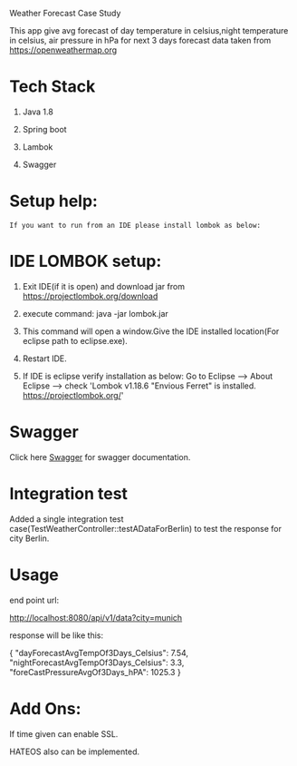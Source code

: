 Weather Forecast Case Study

This app give avg forecast of day temperature in celsius,night temperature in celsius, air pressure in hPa for next 3 days forecast data taken from 
https://openweathermap.org


 # Tech Stack

1) Java 1.8

2) Spring boot

3) Lambok

4) Swagger

# Setup help:
	If you want to run from an IDE please install lombok as below:
  # IDE LOMBOK setup:

1) Exit IDE(if it is open) and download jar from https://projectlombok.org/download

2) execute command: java -jar lombok.jar

3) This command will open a window.Give the IDE installed location(For eclipse path to eclipse.exe).

4) Restart IDE.

6) If IDE is eclipse verify installation as below:
		Go to Eclipse --> About Eclipse --> check 'Lombok v1.18.6 "Envious Ferret" is installed. https://projectlombok.org/'
		
# Swagger

Click here [Swagger](http://localhost:8080/swagger-ui.html) for swagger documentation.

# Integration test

Added a single integration test case(TestWeatherController::testADataForBerlin) to test the response for city Berlin.

# Usage

end point url:

[http://localhost:8080/api/v1/data?city=munich](http://localhost:8080/api/v1/data?city=munich)

response will be like this: 

{
    "dayForecastAvgTempOf3Days_Celsius": 7.54,
    "nightForecastAvgTempOf3Days_Celsius": 3.3,
    "foreCastPressureAvgOf3Days_hPA": 1025.3
}

# Add Ons:

If time given can enable SSL.

HATEOS also can be implemented.
